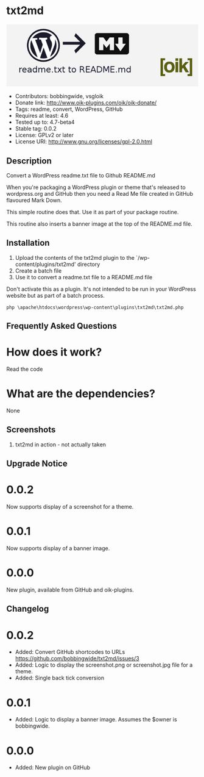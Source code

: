 # txt2md 
![banner](https://raw.githubusercontent.com/bobbingwide/txt2md/master/assets/txt2md-banner-772x250.jpg)
* Contributors: bobbingwide, vsgloik
* Donate link: http://www.oik-plugins.com/oik/oik-donate/
* Tags: readme, convert, WordPress, GitHub
* Requires at least: 4.6
* Tested up to: 4.7-beta4
* Stable tag: 0.0.2
* License: GPLv2 or later
* License URI: http://www.gnu.org/licenses/gpl-2.0.html

## Description 
Convert a WordPress readme.txt file to Github README.md

When you're packaging a WordPress plugin or theme that's released to wordpress.org and GitHub
then you need a Read Me file created in GitHub flavoured Mark Down.

This simple routine does that.
Use it as part of your package routine.

This routine also inserts a banner image at the top of the README.md file.

## Installation 
1. Upload the contents of the txt2md plugin to the `/wp-content/plugins/txt2md' directory
1. Create a batch file
1. Use it to convert a readme.txt file to a README.md file

Don't activate this as a plugin. It's not intended to be run in your WordPress website
but as part of a batch process.

```
php \apache\htdocs\wordpress\wp-content\plugins\txt2md\txt2md.php
```

## Frequently Asked Questions 

# How does it work? 

Read the code

# What are the dependencies? 

None

## Screenshots 
1. txt2md in action - not actually taken

## Upgrade Notice 
# 0.0.2 
Now supports display of a screenshot for a theme.

# 0.0.1 
Now supports display of a banner image.

# 0.0.0 
New plugin, available from GitHub and oik-plugins.

## Changelog 
# 0.0.2 
* Added: Convert GitHub shortcodes to URLs https://github.com/bobbingwide/txt2md/issues/3
* Added: Logic to display the screenshot.png or screenshot.jpg file for a theme.
* Added: Single back tick conversion

# 0.0.1 
* Added: Logic to display a banner image. Assumes the $owner is bobbingwide.

# 0.0.0 
* Added: New plugin on GitHub

